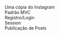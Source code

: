 Uma cópia do Instagram</br>
Padrão MVC</br>
Registro/Login</br>
Session</br>
Publicação de Posts</br>